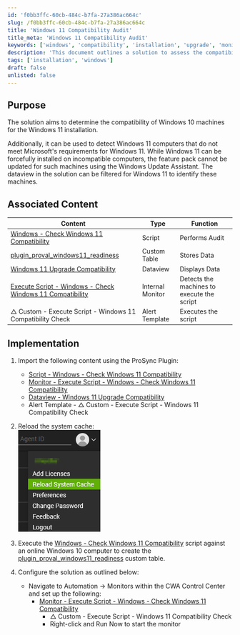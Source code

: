 ```yaml
---
id: 'f0bb3ffc-60cb-484c-b7fa-27a386ac664c'
slug: /f0bb3ffc-60cb-484c-b7fa-27a386ac664c
title: 'Windows 11 Compatibility Audit'
title_meta: 'Windows 11 Compatibility Audit'
keywords: ['windows', 'compatibility', 'installation', 'upgrade', 'monitor']
description: 'This document outlines a solution to assess the compatibility of Windows 10 machines for Windows 11 installation. It also identifies Windows 11 computers that do not meet Microsoft’s requirements, detailing the implementation steps and associated content necessary for effective execution.'
tags: ['installation', 'windows']
draft: false
unlisted: false
---
```


## Purpose

The solution aims to determine the compatibility of Windows 10 machines for the Windows 11 installation.

Additionally, it can be used to detect Windows 11 computers that do not meet Microsoft's requirements for Windows 11. While Windows 11 can be forcefully installed on incompatible computers, the feature pack cannot be updated for such machines using the Windows Update Assistant. The dataview in the solution can be filtered for Windows 11 to identify these machines.

## Associated Content

| Content                                                                                     | Type          | Function                          |
|---------------------------------------------------------------------------------------------|---------------|-----------------------------------|
| [Windows - Check Windows 11 Compatibility](/docs/318a9cfd-251b-4b47-8d18-aabc3af6b41c) | Script        | Performs Audit                    |
| [plugin_proval_windows11_readiness](/docs/74cca89e-effd-4af7-a73a-53a30b91c8a7)        | Custom Table  | Stores Data                       |
| [Windows 11 Upgrade Compatibility](/docs/36ca4c95-af9e-443b-8fe5-33e910107650)         | Dataview      | Displays Data                     |
| [Execute Script - Windows - Check Windows 11 Compatibility](/docs/8aa2542c-c61f-43b8-a7ec-ec33558319e4) | Internal Monitor | Detects the machines to execute the script |
| △ Custom - Execute Script - Windows 11 Compatibility Check                                   | Alert Template | Executes the script               |

## Implementation

1. Import the following content using the ProSync Plugin:
   - [Script - Windows - Check Windows 11 Compatibility](/docs/318a9cfd-251b-4b47-8d18-aabc3af6b41c)
   - [Monitor - Execute Script - Windows - Check Windows 11 Compatibility](/docs/8aa2542c-c61f-43b8-a7ec-ec33558319e4)
   - [Dataview - Windows 11 Upgrade Compatibility](/docs/36ca4c95-af9e-443b-8fe5-33e910107650)
   - Alert Template - △ Custom - Execute Script - Windows 11 Compatibility Check

2. Reload the system cache:  
   ![System Cache Reload](../../static/img/Windows-11-Compatibility-Audit/image_1.png)

3. Execute the [Windows - Check Windows 11 Compatibility](/docs/318a9cfd-251b-4b47-8d18-aabc3af6b41c) script against an online Windows 10 computer to create the [plugin_proval_windows11_readiness](/docs/74cca89e-effd-4af7-a73a-53a30b91c8a7) custom table.

4. Configure the solution as outlined below:
   - Navigate to Automation → Monitors within the CWA Control Center and set up the following:
     - [Monitor - Execute Script - Windows - Check Windows 11 Compatibility](/docs/8aa2542c-c61f-43b8-a7ec-ec33558319e4)  
       - △ Custom - Execute Script - Windows 11 Compatibility Check  
       - Right-click and Run Now to start the monitor


